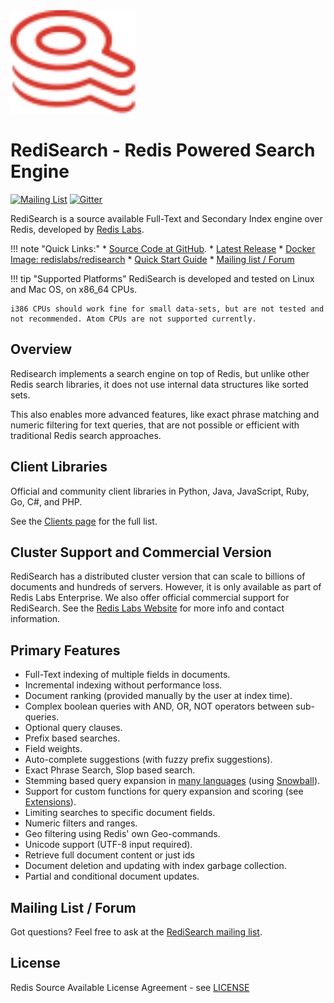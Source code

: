 <img src="img/logo.svg" alt="logo" width="200"/>

# RediSearch - Redis Powered Search Engine
[![Mailing List](https://img.shields.io/badge/Mailing%20List-RediSearch-blue)](https://groups.google.com/forum/#!forum/redisearch)
[![Gitter](https://badges.gitter.im/RedisLabs/RediSearch.svg)](https://gitter.im/RedisLabs/RediSearch?utm_source=badge&utm_medium=badge&utm_campaign=pr-badge)

RediSearch is a source available Full-Text and Secondary Index engine over Redis, developed by [Redis Labs](http://redislabs.com). 

!!! note "Quick Links:"
    * [Source Code at GitHub](https://github.com/RediSearch/RediSearch).
    * [Latest Release](https://github.com/RediSearch/RediSearch/releases)
    * [Docker Image: redislabs/redisearch](https://hub.docker.com/r/redislabs/redisearch/)
    * [Quick Start Guide](Quick_Start.md)
    * [Mailing list / Forum](https://groups.google.com/forum/#!forum/redisearch)

!!! tip "Supported Platforms"
    RediSearch is developed and tested on Linux and Mac OS, on x86_64 CPUs.

    i386 CPUs should work fine for small data-sets, but are not tested and not recommended. Atom CPUs are not supported currently. 

## Overview

Redisearch implements a search engine on top of Redis, but unlike other Redis 
search libraries, it does not use internal data structures like sorted sets.

This also enables more advanced features, like exact phrase matching and numeric filtering for text queries, 
that are not possible or efficient with traditional Redis search approaches.

## Client Libraries

Official and community client libraries in Python, Java, JavaScript, Ruby, Go, C#, and PHP. 

See the [Clients page](Clients.md) for the full list.

## Cluster Support and Commercial Version

RediSearch has a distributed cluster version that can scale to billions of documents and hundreds of servers. However, it is only available as part of Redis Labs Enterprise. We also offer official commercial support for RediSearch. See the [Redis Labs Website](https://redislabs.com/redis-enterprise/technology/redis-search/#sds) for more info and contact information. 

## Primary Features

* Full-Text indexing of multiple fields in documents.
* Incremental indexing without performance loss.
* Document ranking (provided manually by the user at index time).
* Complex boolean queries with AND, OR, NOT operators between sub-queries.
* Optional query clauses.
* Prefix based searches.
* Field weights.
* Auto-complete suggestions (with fuzzy prefix suggestions).
* Exact Phrase Search, Slop based search.
* Stemming based query expansion in [many languages](Stemming.md) (using [Snowball](http://snowballstem.org/)).
* Support for custom functions for query expansion and scoring (see [Extensions](Extensions.md)).
* Limiting searches to specific document fields.
* Numeric filters and ranges.
* Geo filtering using Redis' own Geo-commands. 
* Unicode support (UTF-8 input required).
* Retrieve full document content or just ids
* Document deletion and updating with index garbage collection.
* Partial and conditional document updates.


## Mailing List / Forum

Got questions? Feel free to ask at the [RediSearch mailing list](https://groups.google.com/forum/#!forum/redisearch).

## License

Redis Source Available License Agreement - see [LICENSE](https://raw.githubusercontent.com/RediSearch/RediSearch/master/LICENSE)
